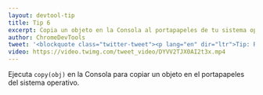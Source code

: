 ```yaml
---
layout: devtool-tip
title: Tip 6
excerpt: Copia un objeto en la Consola al portapapeles de tu sistema operativo.
author: ChromeDevTools
tweet: '<blockquote class="twitter-tweet"><p lang="en" dir="ltr">Tip: Run copy(obj) in the Console to copy an object to your clipboard. <a href="https://t.co/VqZhzbr6gS">pic.twitter.com/VqZhzbr6gS</a></p>&mdash; Chrome DevTools (@ChromeDevTools) <a href="https://twitter.com/ChromeDevTools/status/974280084113772544?ref_src=twsrc%5Etfw">March 15, 2018</a></blockquote>'
video: https://video.twimg.com/tweet_video/DYVV2TJX0AI2t3x.mp4
---
```


Ejecuta `copy(obj)` en la Consola para copiar un objeto en el portapapeles del sistema operativo.
